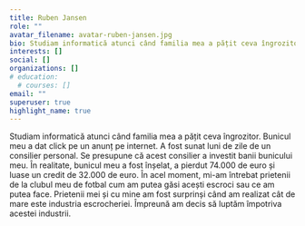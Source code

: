 ```yaml
---
title: Ruben Jansen
role: ""
avatar_filename: avatar-ruben-jansen.jpg
bio: Studiam informatică atunci când familia mea a pățit ceva îngrozitor. Bunicul meu a dat click pe un anunț pe internet. A fost sunat luni de zile de un consilier personal. Se presupune că acest consilier a investit banii bunicului meu. În realitate, bunicul meu a fost înșelat, a pierdut 74.000 de euro și luase un credit de 32.000 de euro. În acel moment, mi-am întrebat prietenii de la clubul meu de fotbal cum am putea găsi acești escroci sau ce am putea face. Prietenii mei și cu mine am fost surprinși când am realizat cât de mare este industria escrocheriei. Împreună am decis să luptăm împotriva acestei industrii.
interests: []
social: []
organizations: []
# education:
  # courses: []
email: ""
superuser: true
highlight_name: true
---
```

<!--StartFragment-->

Studiam informatică atunci când familia mea a pățit ceva îngrozitor. Bunicul meu a dat click pe un anunț pe internet. A fost sunat luni de zile de un consilier personal. Se presupune că acest consilier a investit banii bunicului meu. În realitate, bunicul meu a fost înșelat, a pierdut 74.000 de euro și luase un credit de 32.000 de euro. În acel moment, mi-am întrebat prietenii de la clubul meu de fotbal cum am putea găsi acești escroci sau ce am putea face. Prietenii mei și cu mine am fost surprinși când am realizat cât de mare este industria escrocheriei. Împreună am decis să luptăm împotriva acestei industrii.

<!--EndFragment-->